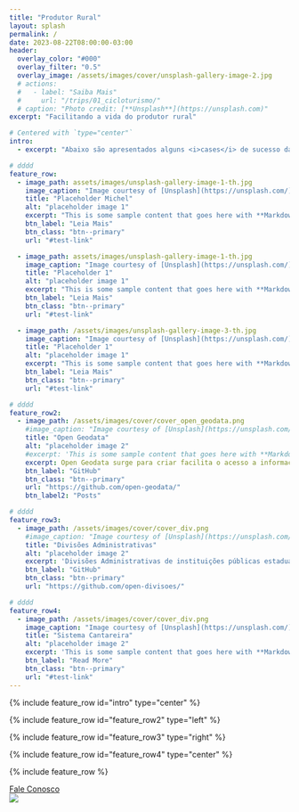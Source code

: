 ```yaml
---
title: "Produtor Rural"
layout: splash
permalink: /
date: 2023-08-22T08:00:00-03:00
header:
  overlay_color: "#000"
  overlay_filter: "0.5"
  overlay_image: /assets/images/cover/unsplash-gallery-image-2.jpg
  # actions:
  #   - label: "Saiba Mais"
  #     url: "/trips/01_cicloturismo/"
  # caption: "Photo credit: [**Unsplash**](https://unsplash.com)"
excerpt: "Facilitando a vida do produtor rural"

# Centered with `type="center"`
intro:
  - excerpt: "Abaixo são apresentados alguns <i>cases</i> de sucesso da nossa empresa"

# dddd
feature_row:
  - image_path: assets/images/unsplash-gallery-image-1-th.jpg
    image_caption: "Image courtesy of [Unsplash](https://unsplash.com/)"
    title: "Placeholder Michel"
    alt: "placeholder image 1"
    excerpt: "This is some sample content that goes here with **Markdown** formatting."
    btn_label: "Leia Mais"
    btn_class: "btn--primary"
    url: "#test-link"

  - image_path: assets/images/unsplash-gallery-image-1-th.jpg
    image_caption: "Image courtesy of [Unsplash](https://unsplash.com/)"
    title: "Placeholder 1"
    alt: "placeholder image 1"
    excerpt: "This is some sample content that goes here with **Markdown** formatting."
    btn_label: "Leia Mais"
    btn_class: "btn--primary"
    url: "#test-link"

  - image_path: /assets/images/unsplash-gallery-image-3-th.jpg
    image_caption: "Image courtesy of [Unsplash](https://unsplash.com/)"
    title: "Placeholder 1"
    alt: "placeholder image 1"
    excerpt: "This is some sample content that goes here with **Markdown** formatting."
    btn_label: "Leia Mais"
    btn_class: "btn--primary"
    url: "#test-link"

# dddd
feature_row2:
  - image_path: /assets/images/cover/cover_open_geodata.png
    #image_caption: "Image courtesy of [Unsplash](https://unsplash.com/)"
    title: "Open Geodata"
    alt: "placeholder image 2"
    #excerpt: 'This is some sample content that goes here with **Markdown** formatting. Left aligned with `type="left"`'
    excerpt: Open Geodata surge para criar facilita o acesso a informação geoespacial (e outras), seja por meio de rotinas (*scripts*) para raspagem de dados, seja por meio da disponibilização de dados tratados.
    btn_label: "GitHub"
    btn_class: "btn--primary"
    url: "https://github.com/open-geodata/"
    btn_label2: "Posts"

# dddd
feature_row3:
  - image_path: /assets/images/cover/cover_div.png
    #image_caption: "Image courtesy of [Unsplash](https://unsplash.com/)"
    title: "Divisões Administrativas"
    alt: "placeholder image 2"
    excerpt: 'Divisões Administrativas de instituições públicas estaduais (São Paulo)'
    btn_label: "GitHub"
    btn_class: "btn--primary"
    url: "https://github.com/open-divisoes/"

# dddd
feature_row4:
  - image_path: /assets/images/cover/cover_div.png
    image_caption: "Image courtesy of [Unsplash](https://unsplash.com/)"
    title: "Sistema Cantareira"
    alt: "placeholder image 2"
    excerpt: 'This is some sample content that goes here with **Markdown** formatting. Centered with `type="center"`'
    btn_label: "Read More"
    btn_class: "btn--primary"
    url: "#test-link"
---
```


{% include feature_row id="intro" type="center" %}

{% include feature_row id="feature_row2" type="left" %}

{% include feature_row id="feature_row3" type="right" %}

{% include feature_row id="feature_row4" type="center" %}

{% include feature_row %}

<div>
<link rel="stylesheet" href="https://cdn.positus.global/production/resources/robbu/whatsapp-button/whatsapp-button.css">
<a id="robbu-whatsapp-button" target="_blank" href="https://api.whatsapp.com/send?phone=5519981508968&text=Ol%C3%A1,%0ASomos%20a%20ImpleRent,%20servi%C3%A7o%20de%20loca%C3%A7%C3%A3o%20de%20m%C3%A1quinas%20e%20implementos%20agr%C3%ADcolas.%20Em%20breve%20iremos%20atende-lo.">
  <div class="rwb-tooltip">Fale Conosco</div>
  <img src="https://cdn.positus.global/production/resources/robbu/whatsapp-button/whatsapp-icon.svg">
</a>
</div>